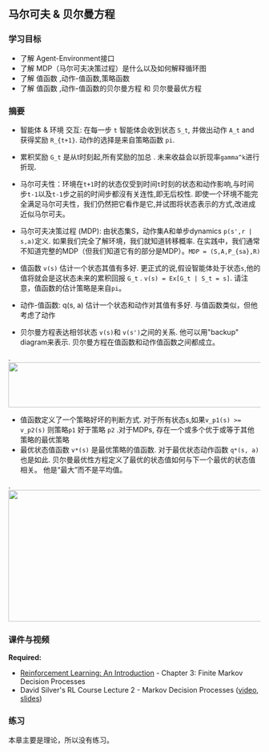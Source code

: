 ## 马尔可夫 & 贝尔曼方程

### 学习目标

- 了解 Agent-Environment接口
- 了解 MDP（马尔可夫决策过程）是什么以及如何解释循环图
- 了解 值函数 ,动作-值函数,策略函数 
- 了解 值函数 ,动作-值函数的贝尔曼方程 和 贝尔曼最优方程 

### 摘要

- 智能体 & 环境 交互: 在每一步 `t` 智能体会收到状态 `S_t`, 并做出动作 `A_t` and 获得奖励 `R_{t+1}`. 动作的选择是来自策略函数 `pi`.

- 累积奖励 `G_t` 是从t时刻起,所有奖励的加总 . 未来收益会以折现率`gamma^k`进行折现.
- 马尔可夫性：环境在`t+1`时的状态仅受到时间`t`时刻的状态和动作影响,与时间步`t-1`以及`t-1`步之前的时间步都沒有关连性,即无后校性. 即使一个环境不能完全满足马尔可夫性，我们仍然把它看作是它,并试图将状态表示的方式,改进成近似马尔可夫。
- 马尔可夫决策过程 (MDP): 由状态集S，动作集A和单步dynamics `p(s',r | s,a)`定义. 如果我们完全了解环境，我们就知道转移概率. 在实践中，我们通常不知道完整的MDP（但我们知道它有的部分是MDP）。`MDP = (S,A,P_{sa},R)`

- 值函数 `v(s)` 估计一个状态其值有多好. 更正式的说,假设智能体处于状态`s`,他的值将就会是这状态未来的累积回报 `G_t` . 
`v(s) = Ex[G_t | S_t = s]`. 请注意，值函数的估计策略是来自`pi`。
- 动作-值函数: q(s, a) 估计一个状态和动作对其值有多好. 与值函数类似，但他考虑了动作
- 贝尔曼方程表达相邻状态 `v(s)`和 `v(s')`之间的关系. 他可以用"backup" diagram来表示. 贝尔曼方程在值函数和动作值函数之间都成立。

.<img src="https://github.com/RonaldJEN/Reinforcement_Learning/blob/master/pic/贝尔曼方程.png" width="664" height="90" />

- 值函数定义了一个策略好坏的判断方式. 对于所有状态s,如果`v_p1(s) >= v_p2(s)` 则策略`p1` 好于策略 `p2` .对于MDPs, 存在一个或多个优于或等于其他策略的最优策略
- 最优状态值函数 `v*(s)` 是最优策略的值函数. 对于最优状态动作函数 `q*(s, a)`也是如此. 贝尔曼最优性方程定义了最优的状态值如何与下一个最优的状态值相关。 他是“最大”而不是平均值。

.<img src="https://github.com/RonaldJEN/Reinforcement_Learning/blob/master/pic/贝尔曼最优方程.png" width="613" height="263" />

### 课件与视频

**Required:**

- [Reinforcement Learning: An Introduction](http://incompleteideas.net/book/RLbook2018.pdf) - Chapter 3: Finite Markov Decision Processes
- David Silver's RL Course Lecture 2 - Markov Decision Processes ([video](https://www.youtube.com/watch?v=lfHX2hHRMVQ), [slides](http://www0.cs.ucl.ac.uk/staff/d.silver/web/Teaching_files/MDP.pdf))


### 练习

本章主要是理论，所以没有练习。
